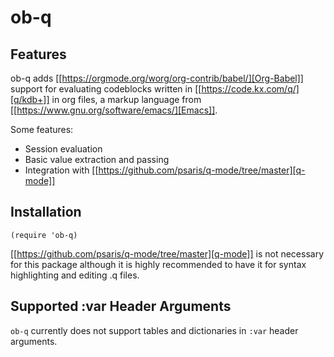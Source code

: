 # ob-q

## Features

ob-q adds [[https://orgmode.org/worg/org-contrib/babel/][Org-Babel]] support for evaluating codeblocks
written in [[https://code.kx.com/q/][q/kdb+]] in org files, a markup language from [[https://www.gnu.org/software/emacs/][Emacs]].

Some features:
- Session evaluation
- Basic value extraction and passing
- Integration with [[https://github.com/psaris/q-mode/tree/master][q-mode]]

## Installation

``` emacs-lisp
(require 'ob-q)
```
[[https://github.com/psaris/q-mode/tree/master][q-mode]] is not necessary for this package although it is highly recommended to have it for syntax highlighting and editing .q files.


## Supported :var Header Arguments

`ob-q` currently does not support tables and dictionaries in `:var` header arguments.
